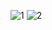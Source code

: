 ![1](https://user-images.githubusercontent.com/113089421/217796584-12e1383c-f26f-4b61-acbd-acbcf1afcba8.jpg)
![2](https://user-images.githubusercontent.com/113089421/217796603-150fe1f7-c8cc-4183-acb7-1ab2b752ecd8.jpg)
